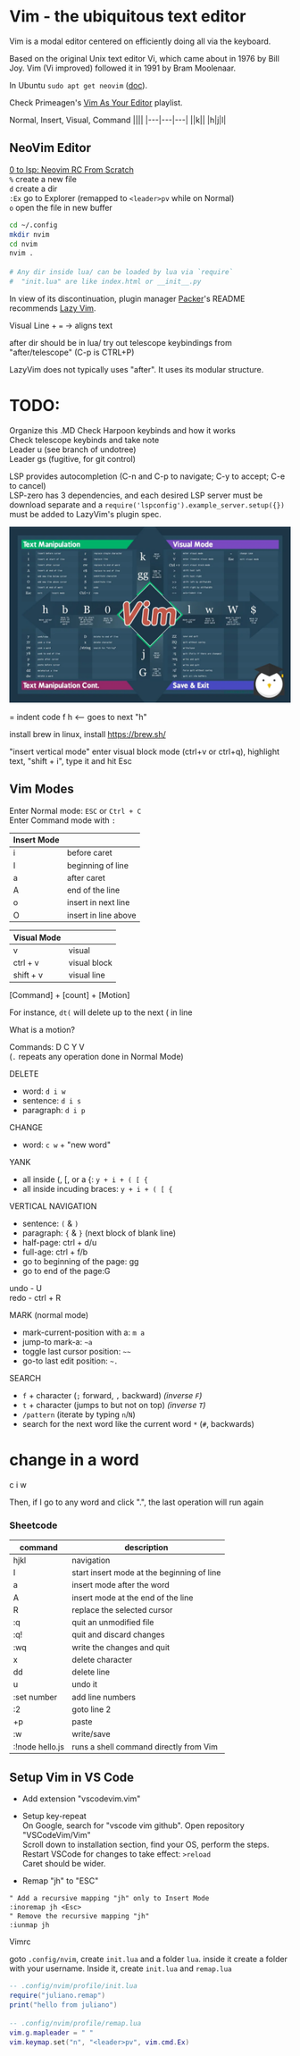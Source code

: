 # Vim - the ubiquitous text editor
Vim is a modal editor centered on efficiently doing all via the keyboard.

Based on the original Unix text editor Vi, which came about in 1976 by Bill Joy.
Vim (Vi improved) followed it in 1991 by Bram Moolenaar.

In Ubuntu `sudo apt get neovim` ([doc](https://github.com/neovim/neovim/blob/master/INSTALL.md)).

Check Primeagen's [Vim As Your Editor](https://www.youtube.com/watch?v=X6AR2RMB5tE&list=PLm323Lc7iSW_wuxqmKx_xxNtJC_hJbQ7R&index=1) playlist.

Normal, Insert, Visual, Command
||||
|---|---|---|
||k||
|h|j|l|



## NeoVim Editor
[0 to lsp: Neovim RC From Scratch](https://youtu.be/w7i4amO_zaE)  
`%` create a new file  
`d` create a dir  
`:Ex` go to Explorer (remapped to `<leader>pv` while on Normal)  
`o` open the file in new buffer

```sh
cd ~/.config
mkdir nvim
cd nvim
nvim .

# Any dir inside lua/ can be loaded by lua via `require`
#  "init.lua" are like index.html or __init__.py
```
In view of its discontinuation, plugin manager [Packer](https://github.com/wbthomason/packer.nvim)'s README recommends [Lazy Vim](https://github.com/folke/lazy.nvim).

Visual Line + `=` -> aligns text

after dir should be in lua/
try out telescope keybindings from "after/telescope" (C-p is CTRL+P)

LazyVim does not typically uses "after". It uses its modular structure.
# TODO:

Organize this .MD
Check Harpoon keybinds and how it works  
Check telescope keybinds and take note   
Leader u (see branch of undotree)  
Leader gs (fugitive, for git control)  

LSP provides autocompletion (C-n and C-p to navigate; C-y to accept; C-e to cancel)  
LSP-zero has 3 dependencies, and each desired LSP server must be download separate and a `require('lspconfig').example_server.setup({})` must be added to LazyVim's plugin spec.


<div align="center">
  <img src="./images/vim_sheetcode.png" style='background-color: rgb(250, 250, 250)'>
</div>

= indent code
f h <-- goes to next "h"

install brew in linux, install 
https://brew.sh/

"insert vertical mode"
enter visual block mode (ctrl+v or ctrl+q), highlight text, "shift + i", type it and hit Esc


## Vim Modes
Enter Normal mode: `ESC` or `Ctrl + C`  
Enter Command mode with `:`

|Insert Mode||
|---|---|
|i|before caret|
|I| beginning of line|
|a|after caret|
|A| end of the line |
|o|insert in next line|
|O| insert in line above|

|Visual Mode||
|---|---|
|v|visual|
|ctrl + v| visual block|
|shift + v|visual line|

[Command] + [count] + [Motion]

For instance, `dt(` will delete up to the next ( in line

What is a motion?

Commands: D C Y V  
(`.` repeats any operation done in Normal Mode)

DELETE
- word: `d i w`
- sentence: `d i s`
- paragraph: `d i p`

CHANGE
- word: `c w` + "new word"

YANK
- all inside (, [, or a {: `y + i + ( [ {`
- all inside incuding braces: `y + i + ( [ {`


VERTICAL NAVIGATION
- sentence: `(` & `)`
- paragraph: `{` & `}`  (next block of blank line)
- half-page: ctrl + d/u
- full-age: ctrl + f/b
- go to beginning of the page: gg
- go to end of the page:G

undo - U  
redo - ctrl + R

MARK (normal mode)
- mark-current-position with a: `m a`
- jump-to mark-a: `~a`
- toggle last cursor position: `~~`
- go-to last edit position: `~.`

SEARCH
- `f` + character (`;` forward, `,` backward) _(inverse `F`)_
- `t` + character (jumps to but not on top) _(inverse `T`)_
- `/pattern` (iterate by typing `n`/`N`)
- search for the next word like the current word `*` (`#`, backwards)


# change in a word
c i w

Then, if I go to any word and click ".", the last operation will run again


### Sheetcode
|command | description|
|---|---|
|hjkl| navigation |
|I| start insert mode at the beginning of line|
|a| insert mode after the word|
|A| insert mode at the end of the line|
|R| replace the selected cursor|
|:q | quit an unmodified file|
|:q! | quit and discard changes|
|:wq | write the changes and quit|
|x | delete character|
|dd | delete line|
|u | undo it|
|:set number | add line numbers|
|:2 | goto line 2|
|+p | paste|
|:w | write/save|
|:!node hello.js | runs a shell command directly from Vim|

## Setup Vim in VS Code
- Add extension "vscodevim.vim"  
- Setup key-repeat  
On Google, search for "vscode vim github". Open repository "VSCodeVim/Vim"  
Scroll down to installation section, find your OS, perform the steps.  
Restart VSCode for changes to take effect: `>reload`  
Caret should be wider.  

- Remap "jh" to "ESC"  
```vim
" Add a recursive mapping "jh" only to Insert Mode
:inoremap jh <Esc>
" Remove the recursive mapping "jh"
:iunmap jh      
```

Vimrc

goto `.config/nvim`, create `init.lua` and a folder `lua`.
inside it create a folder with your username. Inside it, create `init.lua` and `remap.lua`
```lua
-- .config/nvim/profile/init.lua
require("juliano.remap")
print("hello from juliano")

-- .config/nvim/profile/remap.lua
vim.g.mapleader = " "
vim.keymap.set("n", "<leader>pv", vim.cmd.Ex)
```
